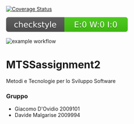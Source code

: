 [![Coverage Status](https://coveralls.io/repos/github/Dovid308/MTSSassignment2/badge.svg?branch=master)](https://coveralls.io/github/Dovid308/MTSSassignment2?branch=master)

![Checkstyle](.github/badges/checkstyle-result.svg)

![example workflow](https://github.com/Dovid308/MTSSassignment2/actions/workflows/build.yml/badge.svg)                                                                                                              

# MTSSassignment2
Metodi e Tecnologie per lo Sviluppo Software

### Gruppo
- Giacomo D'Ovidio 2009101
- Davide Malgarise 2009994
